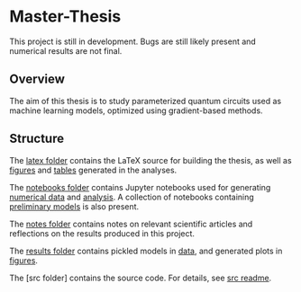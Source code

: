 # Master-Thesis
This project is still in development. Bugs are still likely present and numerical results are not final.

## Overview
The aim of this thesis is to study parameterized quantum circuits used as machine learning models, optimized using gradient-based methods.

## Structure
The [latex folder](https://github.com/KristianWold/Master-Thesis/tree/main/latex) contains the LaTeX source for building the thesis, as well as 
[figures](https://github.com/KristianWold/Master-Thesis/tree/main/latex/figures) and 
[tables](https://github.com/KristianWold/Master-Thesis/tree/main/latex/tables) generated in the analyses.

The [notebooks folder](https://github.com/KristianWold/Master-Thesis/tree/main/notebooks) contains Jupyter notebooks used for generating 
[numerical data](https://github.com/KristianWold/Master-Thesis/tree/main/notebooks/experiments) and 
[analysis](https://github.com/KristianWold/Master-Thesis/tree/main/notebooks/analysis). A collection of notebooks containing 
[preliminary models](https://github.com/KristianWold/Master-Thesis/tree/main/notebooks/prototypes) is also present.

The [notes folder](https://github.com/KristianWold/Master-Thesis/tree/main/notes) contains notes on relevant scientific articles and reflections on the results produced in this project.

The [results folder](https://github.com/KristianWold/Master-Thesis/tree/main/results) contains pickled models in 
[data](https://github.com/KristianWold/Master-Thesis/tree/main/results/data), and generated plots in [figures](https://github.com/KristianWold/Master-Thesis/tree/main/results/figures).

The [src folder] contains the source code. For details, see [src readme]().




